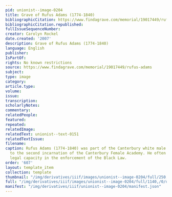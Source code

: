 ```yaml
---
pid: unionist--image-0204
title: Grave of Rufus Adams (1774-1840)
bibliographicCitation: https://www.findagrave.com/memorial/19017449/rufus-adams
bibliographicCitation.republished: 
fullIssueSequenceNumber: 
creator: Carolyn Rockel
date.created: '2007'
description: Grave of Rufus Adams (1774-1840)
language: English
publisher: 
IsPartOf: 
rights: No known restrictions
source: https://www.findagrave.com/memorial/19017449/rufus-adams
subject: 
type: image
category: 
article.type: 
volume: 
issue: 
transcription: 
scholarlyNotes: 
commentary: 
relatedPeople: 
featured: 
repeated: 
relatedImage: 
relatedText: unionist--text-0151
relatedTextIssue: 
filename: 
caption: Rufus Adams (1774-1840) was part of the Canterbury white male cabal opposed
  to the second incarnation of the Canterbury Female Academy. He often served in a
  legal capacity in the enforcement of the Black Law.
order: '607'
layout: template_item
collection: template
thumbnail: "/img/derivatives/iiif/images/unionist--image-0204/full/250,/0/default.jpg"
full: "/img/derivatives/iiif/images/unionist--image-0204/full/1140,/0/default.jpg"
manifest: "/img/derivatives/iiif/unionist--image-0204/manifest.json"
---
```

